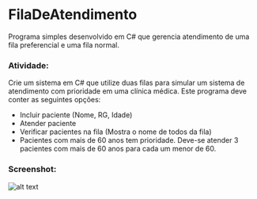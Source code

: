 # FilaDeAtendimento
Programa simples desenvolvido em C# que gerencia atendimento de uma fila preferencial e uma fila normal.

### Atividade:

Crie um sistema em C# que utilize duas filas para simular um sistema de atendimento com
prioridade em uma clínica médica. Este programa deve conter as seguintes opções:

* Incluir paciente (Nome, RG, Idade)
* Atender paciente
* Verificar pacientes na fila (Mostra o nome de todos da fila)
* Pacientes com mais de 60 anos tem prioridade. Deve-se atender 3 pacientes
com mais de 60 anos para cada um menor de 60.



### Screenshot:

![alt text](https://i.imgur.com/s04X1qL.jpg)
